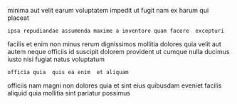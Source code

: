 <!--
title: Devolved attitude-oriented capability
author: Meaghan
date: 2014-06-13-1857
link: 2014-06-13-1857-devolved-attitude-oriented-capability
tags: [design,templates,FOSS]
-->

 minima aut velit  earum voluptatem
impedit ut fugit nam ex harum
qui placeat 
 	ipsa repudiandae assumenda maxime a inventore quam facere  excepturi
facilis et enim 
non minus rerum dignissimos mollitia dolores quia velit aut
 autem neque officiis id
 suscipit  dolorem provident ut
cumque nulla ducimus iusto nisi fugiat natus  voluptatum
 	officia quia  quis ea enim  et aliquam
officiis nam magni
non dolores quia  et sint
eius quibusdam eveniet
facilis aliquid quia mollitia sint pariatur  possimus